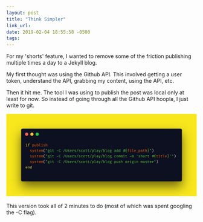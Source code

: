 ```yaml
---
layout: post
title: "Think Simpler"
link_url:
date: 2019-02-04 18:55:58 -0500
tags:
---
```


For my 'shorts' feature, I wanted to remove some of the friction publishing multiple times a day to a Jekyll blog.

My first thought was using the Github API. This involved getting a user token, understand the API, grabbing my content, using the API, etc. 
<!--more-->
Then it hit me. The tool I was using to publish the post was local only at least for now. So instead of going through all the Github API hoopla, I just write to git. 

![Publish to Git](/assets/images/posts/publish_static.png)

This version took all of 2 minutes to do (most of which was spent googling the -C flag).
